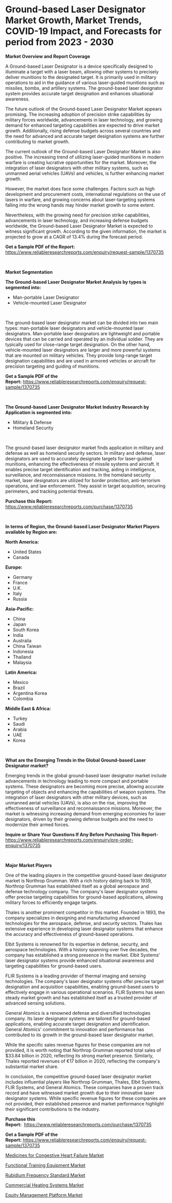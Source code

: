 <p><h1>Ground-based Laser Designator Market Growth, Market Trends, COVID-19 Impact, and Forecasts for period from 2023 - 2030</h1></p><p><strong>Market Overview and Report Coverage</strong></p>
<p><p>A Ground-based Laser Designator is a device specifically designed to illuminate a target with a laser beam, allowing other systems to precisely deliver munitions to the designated target. It is primarily used in military operations to aid in the guidance of various laser-guided munitions such as missiles, bombs, and artillery systems. The ground-based laser designator system provides accurate target designation and enhances situational awareness.</p><p>The future outlook of the Ground-based Laser Designator Market appears promising. The increasing adoption of precision strike capabilities by military forces worldwide, advancements in laser technology, and growing demand for enhanced targeting capabilities are expected to drive market growth. Additionally, rising defense budgets across several countries and the need for advanced and accurate target designation systems are further contributing to market growth.</p><p>The current outlook of the Ground-based Laser Designator Market is also positive. The increasing trend of utilizing laser-guided munitions in modern warfare is creating lucrative opportunities for the market. Moreover, the integration of laser designators with other military systems, such as unmanned aerial vehicles (UAVs) and vehicles, is further enhancing market growth.</p><p>However, the market does face some challenges. Factors such as high development and procurement costs, international regulations on the use of lasers in warfare, and growing concerns about laser-targeting systems falling into the wrong hands may hinder market growth to some extent.</p><p>Nevertheless, with the growing need for precision strike capabilities, advancements in laser technology, and increasing defense budgets worldwide, the Ground-based Laser Designator Market is expected to witness significant growth. According to the given information, the market is projected to grow at a CAGR of 13.4% during the forecast period.</p></p>
<p><strong>Get a Sample PDF of the Report:</strong> <a href="https://www.reliableresearchreports.com/enquiry/request-sample/1370735">https://www.reliableresearchreports.com/enquiry/request-sample/1370735</a></p>
<p>&nbsp;</p>
<p><strong>Market Segmentation</strong></p>
<p><strong>The Ground-based Laser Designator Market Analysis by types is segmented into:</strong></p>
<p><ul><li>Man-portable Laser Designator</li><li>Vehicle-mounted Laser Designator</li></ul></p>
<p>&nbsp;</p>
<p><p>The ground-based laser designator market can be divided into two main types: man-portable laser designators and vehicle-mounted laser designators. Man-portable laser designators are lightweight and portable devices that can be carried and operated by an individual soldier. They are typically used for close-range target designation. On the other hand, vehicle-mounted laser designators are larger and more powerful systems that are mounted on military vehicles. They provide long-range target designation capabilities and are used in armored vehicles or aircraft for precision targeting and guiding of munitions.</p></p>
<p><strong>Get a Sample PDF of the Report:</strong>&nbsp;<a href="https://www.reliableresearchreports.com/enquiry/request-sample/1370735">https://www.reliableresearchreports.com/enquiry/request-sample/1370735</a></p>
<p>&nbsp;</p>
<p><strong>The Ground-based Laser Designator Market Industry Research by Application is segmented into:</strong></p>
<p><ul><li>Military & Defense</li><li>Homeland Security</li></ul></p>
<p>&nbsp;</p>
<p><p>The ground-based laser designator market finds application in military and defense as well as homeland security sectors. In military and defense, laser designators are used to accurately designate targets for laser-guided munitions, enhancing the effectiveness of missile systems and aircraft. It enables precise target identification and tracking, aiding in intelligence, surveillance, and reconnaissance missions. In the homeland security market, laser designators are utilized for border protection, anti-terrorism operations, and law enforcement. They assist in target acquisition, securing perimeters, and tracking potential threats.</p></p>
<p><strong>Purchase this Report:</strong>&nbsp; <a href="https://www.reliableresearchreports.com/purchase/1370735">https://www.reliableresearchreports.com/purchase/1370735</a></p>
<p>&nbsp;</p>
<p><strong>In terms of Region, the Ground-based Laser Designator Market Players available by Region are:</strong></p>
<p>
    <p> <strong> North America: </strong>
        <ul>
            <li>United States</li>
            <li>Canada</li>
        </ul>
        </p> 
    <p> <strong> Europe: </strong>
        <ul>
            <li>Germany</li>
            <li>France</li>
            <li>U.K.</li>
            <li>Italy</li>
            <li>Russia</li>
        </ul>
        </p> 
    <p> <strong> Asia-Pacific: </strong>
        <ul>
            <li>China</li>
            <li>Japan</li>
            <li>South Korea</li>
            <li>India</li>
            <li>Australia</li>
            <li>China Taiwan</li>
            <li>Indonesia</li>
            <li>Thailand</li>
            <li>Malaysia</li>
        </ul>
        </p> 
    <p> <strong> Latin America: </strong>
        <ul>
            <li>Mexico</li>
            <li>Brazil</li>
            <li>Argentina Korea</li>
            <li>Colombia</li>
        </ul>
        </p> 
    <p> <strong> Middle East & Africa: </strong>
        <ul>
            <li>Turkey</li>
            <li>Saudi</li>
            <li>Arabia</li>
            <li>UAE</li>
            <li>Korea</li>
        </ul>
    </p>
    </p>
<p>&nbsp;</p>
<p><strong>What are the Emerging Trends in the Global Ground-based Laser Designator market?</strong></p>
<p><p>Emerging trends in the global ground-based laser designator market include advancements in technology leading to more compact and portable systems. These designators are becoming more precise, allowing accurate targeting of objects and enhancing the capabilities of weapon systems. The integration of laser designators with other military devices, such as unmanned aerial vehicles (UAVs), is also on the rise, improving the effectiveness of surveillance and reconnaissance missions. Moreover, the market is witnessing increasing demand from emerging economies for laser designators, driven by their growing defense budgets and the need to modernize their armed forces.</p></p>
<p><strong>Inquire or Share Your Questions If Any Before Purchasing This Report</strong>- <a href="https://www.reliableresearchreports.com/enquiry/pre-order-enquiry/1370735">https://www.reliableresearchreports.com/enquiry/pre-order-enquiry/1370735</a></p>
<p>&nbsp;</p>
<p><strong>Major Market Players</strong></p>
<p><p>One of the leading players in the competitive ground-based laser designator market is Northrop Grumman. With a rich history dating back to 1939, Northrop Grumman has established itself as a global aerospace and defense technology company. The company's laser designator systems offer precise targeting capabilities for ground-based applications, allowing military forces to efficiently engage targets.</p><p>Thales is another prominent competitor in this market. Founded in 1893, the company specializes in designing and manufacturing advanced technologies for the aerospace, defense, and security sectors. Thales has extensive experience in developing laser designator systems that enhance the accuracy and effectiveness of ground-based operations.</p><p>Elbit Systems is renowned for its expertise in defense, security, and aerospace technologies. With a history spanning over five decades, the company has established a strong presence in the market. Elbit Systems' laser designator systems provide enhanced situational awareness and targeting capabilities for ground-based users.</p><p>FLIR Systems is a leading provider of thermal imaging and sensing technologies. The company's laser designator systems offer precise target designation and acquisition capabilities, enabling ground-based users to effectively engage in various operational scenarios. FLIR Systems has seen steady market growth and has established itself as a trusted provider of advanced sensing solutions.</p><p>General Atomics is a renowned defense and diversified technologies company. Its laser designator systems are tailored for ground-based applications, enabling accurate target designation and identification. General Atomics' commitment to innovation and performance has contributed to its growth in the ground-based laser designator market.</p><p>While the specific sales revenue figures for these companies are not provided, it is worth noting that Northrop Grumman reported total sales of $33.84 billion in 2020, reflecting its strong market presence. Similarly, Thales reported revenues of €17 billion in 2020, reflecting the company's substantial market share.</p><p>In conclusion, the competitive ground-based laser designator market includes influential players like Northrop Grumman, Thales, Elbit Systems, FLIR Systems, and General Atomics. These companies have a proven track record and have witnessed market growth due to their innovative laser designator systems. While specific revenue figures for these companies are not provided, their established presence and market performance highlight their significant contributions to the industry.</p></p>
<p><strong>Purchase this Report:</strong>&nbsp;&nbsp;<a href="https://www.reliableresearchreports.com/purchase/1370735">https://www.reliableresearchreports.com/purchase/1370735</a></p>
<p></p>
<p><strong>Get a Sample PDF of the Report:</strong>&nbsp;<a href="https://www.reliableresearchreports.com/enquiry/request-sample/1370735">https://www.reliableresearchreports.com/enquiry/request-sample/1370735</a></p>
<p><p><a href="https://medium.com/@roscoemayer1990/medicines-for-congestive-heart-failure-market-size-cagr-trends-2024-2030-a405cca17887">Medicines for Congestive Heart Failure Market</a></p><p><a href="https://www.linkedin.com/pulse/functional-training-equipment-market-size-share-global-c8uwe/">Functional Training Equipment Market</a></p><p><a href="https://www.linkedin.com/pulse/decoding-rubidium-frequency-standard-market-deep-dive-latest-llpde/">Rubidium Frequency Standard Market</a></p><p><a href="https://www.linkedin.com/pulse/commercial-heating-systems-market-research-report-provides-tspre/">Commercial Heating Systems Market</a></p><p><a href="https://medium.com/@lloydgrimes52/equity-management-platform-market-size-cagr-trends-2024-2030-4804c069abbf">Equity Management Platform Market</a></p></p>